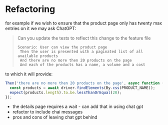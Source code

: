 # Refactoring 

for example if we wish to ensure that the product page only has twenty max entries on it we may ask ChatGPT:

> Can you update the tests to reflect this change to the feature file
>
>```gherkin
> Scenario: User can view the product page
>  Then the user is presented with a paginated list of all available products
>  And there are no more then 20 products on the page
>  And each of the products has a name, a volume and a cost
>
>```

to which it will provide:

```typescript
Then('there are no more then 20 products on the page', async function () {
  const products = await driver.findElements(By.css(PRODUCT_NAME));
  expect(products.length).to.be.lessThanOrEqual(20);
});
```


* the details page requires a wait - can add that in using chat gpt
* refactor to include chai messages
* pros and cons of leaving chat gpt behind